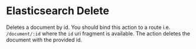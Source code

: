 
# Elasticsearch Delete

Deletes a document by id. You should bind this action to a route i.e. `/document/:id` where the `id` uri fragment is
available. The action deletes the document with the provided id.

